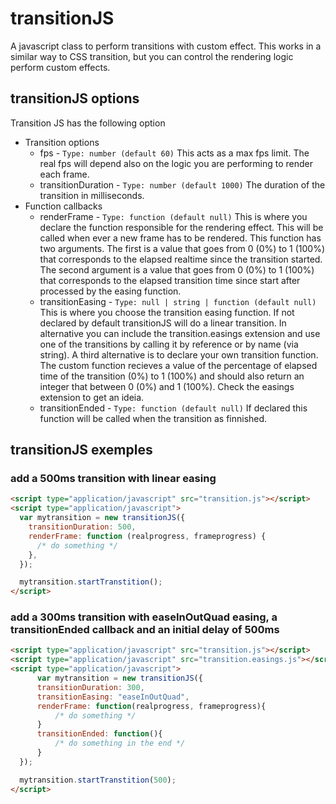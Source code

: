 # transitionJS

A javascript class to perform transitions with custom effect. This works in a similar way to CSS transition, but you can control the rendering logic perform custom effects.

## transitionJS options

Transition JS has the following option

- Transition options
  - fps - `Type: number (default 60)` This acts as a max fps limit. The real fps will depend also on the logic you are performing to render each frame.
  - transitionDuration - `Type: number (default 1000)` The duration of the transition in milliseconds.
- Function callbacks
  - renderFrame - `Type: function (default null)` This is where you declare the function responsible for the rendering effect. This will be called when ever a new frame has to be rendered. This function has two arguments. The first is a value that goes from 0 (0%) to 1 (100%) that corresponds to the elapsed realtime since the transition started. The second argument is a value that goes from 0 (0%) to 1 (100%) that corresponds to the elapsed transition time since start after processed by the easing function.
  - transitionEasing - `Type: null | string | function (default null)` This is where you choose the transition easing function. If not declared by default transitionJS will do a linear transition. In alternative you can include the transition.easings extension and use one of the transitions by calling it by reference or by name (via string). A third alternative is to declare your own transition function. The custom function recieves a value of the percentage of elapsed time of the transition (0%) to 1 (100%) and should also return an integer that between 0 (0%) and 1 (100%). Check the easings extension to get an ideia.
  - transitionEnded - `Type: function (default null)` If declared this function will be called when the transition as finnished.

## transitionJS exemples

### add a 500ms transition with linear easing

```html
<script type="application/javascript" src="transition.js"></script>
<script type="application/javascript">
  var mytransition = new transitionJS({
    transitionDuration: 500,
    renderFrame: function (realprogress, frameprogress) {
      /* do something */
    },
  });

  mytransition.startTranstition();
</script>
```

### add a 300ms transition with easeInOutQuad easing, a transitionEnded callback and an initial delay of 500ms

```html
<script type="application/javascript" src="transition.js"></script>
<script type="application/javascript" src="transition.easings.js"></script>
<script type="application/javascript">
      var mytransition = new transitionJS({
      transitionDuration: 300,
      transitionEasing: "easeInOutQuad",
      renderFrame: function(realprogress, frameprogress){
          /* do something */
      }
      transitionEnded: function(){
          /* do something in the end */
      }
  });

  mytransition.startTranstition(500);
</script>
```
